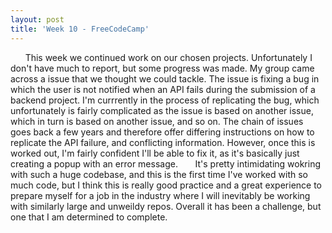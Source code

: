 ```yaml
---
layout: post
title: 'Week 10 - FreeCodeCamp'
---
```


&nbsp;&nbsp;&nbsp;&nbsp;&nbsp;&nbsp;This week we continued work on our chosen projects. Unfortunately I don't have much to report, but some progress was made. My group came across a issue that we thought we could tackle. The issue is fixing a bug in which the user is not notified when an API fails during the submission of a backend project. I'm currrently in the process of replicating the bug, which unfortunately is fairly complicated as the issue is based on another issue, which in turn is based on another issue, and so on. The chain of issues goes back a few years and therefore offer differing instructions on how to replicate the API failure, and conflicting information. However, once this is worked out, I'm fairly confident I'll be able to fix it, as it's basically just creating a popup with an error message.<!--more-->
&nbsp;&nbsp;&nbsp;&nbsp;&nbsp;&nbsp;It's pretty intimidating wokring with such a huge codebase, and this is the first time I've worked with so much code, but I think this is really good practice and a great experience to prepare myself for a job in the industry where I will inevitably be working with similarly large and unweildy repos. Overall it has been a challenge, but one that I am determined to complete.
